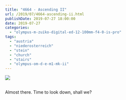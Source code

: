 ```yaml
---
title: "4664 - Ascending II"
url: /2019/07/4664-ascending-ii.html
publishDate: 2019-07-27 18:00:00
date: 2019-07-27
categories: 
  - "olympus-m-zuiko-digital-ed-12-100mm-f4-0-is-pro"
tags: 
  - "austria"
  - "niederosterreich"
  - "stein"
  - "church"
  - "stairs"
  - "olympus-om-d-e-m1-mk-ii"
---
```

<div class="container">
<div class="center"><a target="_blank" href="https://d25zfm9zpd7gm5.cloudfront.net/1200x1200/2018/20180408_125520_lr.jpg"><img class="webfeedsFeaturedVisual" src="https://d25zfm9zpd7gm5.cloudfront.net/0600x0600/2018/20180408_125520_lr.jpg" /></a></div>
</div>
<br />

Almost there. Time to look down, shall we?